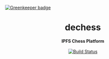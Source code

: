 
[![Greenkeeper badge](https://badges.greenkeeper.io/Block-Lab/dechess.svg)](https://greenkeeper.io/)

<h1 align="center">dechess</h1>

<div align="center">
  <strong>IPFS Chess Platform</strong>
</div>

<br />

<div align="center">
  <a href="https://travis-ci.com/Block-Lab/dechess">
    <img src="https://travis-ci.com/Block-Lab/dechess.svg?branch=master" alt="Build Status">
  </a>
</div>
